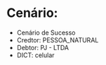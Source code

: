 # Cenário: 
 
 - Cenário de Sucesso
 - Credtor: PESSOA_NATURAL
 - Debtor: PJ - LTDA
 - DICT: celular